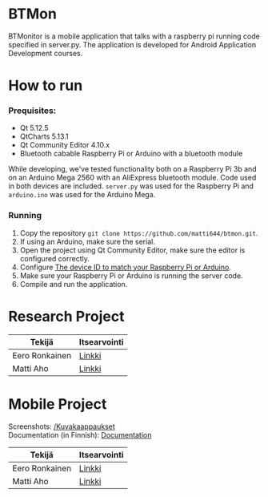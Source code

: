 # BTMon

BTMonitor is a mobile application that talks with a raspberry pi running code specified in server.py. The application is developed for Android Application Development courses.

# How to run

### Prequisites:

* Qt 5.12.5
* QtCharts 5.13.1
* Qt Community Editor 4.10.x
* Bluetooth cabable Raspberry Pi or Arduino with a bluetooth module

While developing, we've tested functionality both on a Raspberry Pi 3b and on an Arduino Mega 2560 with an AliExpress bluetooth module. Code used in both devices are included. `server.py` was used for the Raspberry Pi and `arduino.ino` was used for the Arduino Mega.

### Running

1. Copy the repository `git clone https://github.com/matti644/btmon.git`.
2. If using an Arduino, make sure the serial.
3. Open the project using Qt Community Editor, make sure the editor is configured correctly.
4. Configure [The device ID to match your Raspberry Pi or Arduino](https://github.com/matti644/btmon/blob/master/BtMonitor2/Bt.cpp#L57).
5. Make sure your Raspberry Pi or Arduino is running the server code.
6. Compile and run the application.


# Research Project

| Tekijä         | Itsearvointi |
|----------------|--------------|
| Eero Ronkainen | [Linkki](./Itsearviointi/Eero_Ronkainen.md)       |
| Matti Aho      | [Linkki](./Itsearviointi/Matti_Aho.md)      |

# Mobile Project

Screenshots: [/Kuvakaappaukset](https://github.com/matti644/btmon/tree/master/Dokumentaatio/Kuvakaappaukset)  
Documentation (in Finnish): [Documentation](https://github.com/matti644/btmon/blob/master/Dokumentaatio/Dokumentaatio.pdf)

| Tekijä         | Itsearvointi |
|----------------|--------------|
| Eero Ronkainen | [Linkki](./Itsearviointi/Eero_Ronkainen.md)       |
| Matti Aho      | [Linkki](./Itsearviointi/Matti_Aho.md)      |
